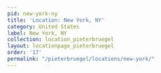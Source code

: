```yaml
---
pid: new-york-ny
title: 'Location: New York, NY'
category: United States
label: New York, NY
collection: location_pieterbruegel
layout: locationpage_pieterbruegel
order: '17'
permalink: "/pieterbruegel/locations/new-york/"
---
```

